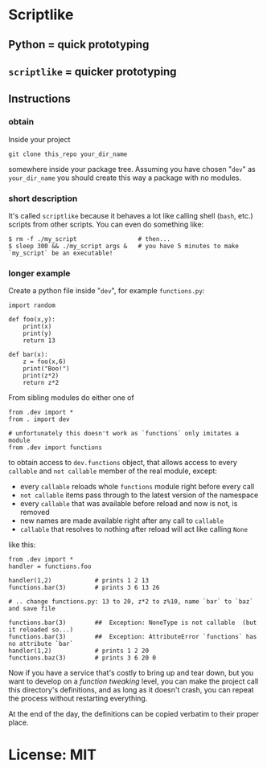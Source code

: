 # Scriptlike

## Python = quick prototyping
## `scriptlike` = quicker prototyping

## Instructions
### obtain

Inside your project

    git clone this_repo your_dir_name

somewhere inside your package tree. Assuming you have chosen "`dev`" as `your_dir_name`
you should create this way a package with no modules.

### short description

It's called `scriptlike` because it behaves a lot like calling shell (`bash`, etc.) scripts
from other scripts. You can even do something like:

    $ rm -f ./my_script                 # then...             
    $ sleep 300 && ./my_script args &   # you have 5 minutes to make `my_script` be an executable!

### longer example

Create a python file inside "`dev`", for example `functions.py`:

    import random

    def foo(x,y):
        print(x)
        print(y)
        return 13

    def bar(x):
        z = foo(x,6)
        print("Boo!")
        print(z*2)
        return z*2

From sibling modules do either one of

    from .dev import *
    from . import dev

    # unfortunately this doesn't work as `functions` only imitates a module
    from .dev import functions

to obtain access to `dev.functions` object, that allows access to
every `callable` and `not callable` member of the real module, except:

- every `callable` reloads whole `functions` module right before every call
- `not callable` items pass through to the latest version of the namespace
- every `callable` that was available before reload and now is not, is removed
- new names are made available right after any call to `callable`
- `callable` that resolves to nothing after reload will act like calling `None`

like this:
    
    from .dev import *
    handler = functions.foo

    handler(1,2)            # prints 1 2 13
    functions.bar(3)        # prints 3 6 13 26
    
    # .. change functions.py: 13 to 20, z*2 to z%10, name `bar` to `baz` and save file
    
    functions.bar(3)        ##  Exception: NoneType is not callable  (but it reloaded so...)
    functions.bar(3)        ##  Exception: AttributeError `functions` has no attribute `bar`
    handler(1,2)            # prints 1 2 20
    functions.baz(3)        # prints 3 6 20 0

Now if you have a service that's costly to bring up and tear down, but you want
to develop on a _function tweaking_ level, you can make the project call this
directory's definitions, and as long as it doesn't crash, you can repeat
the process without restarting everything. 

At the end of the day, the definitions can be copied verbatim to their proper place.

# License: MIT